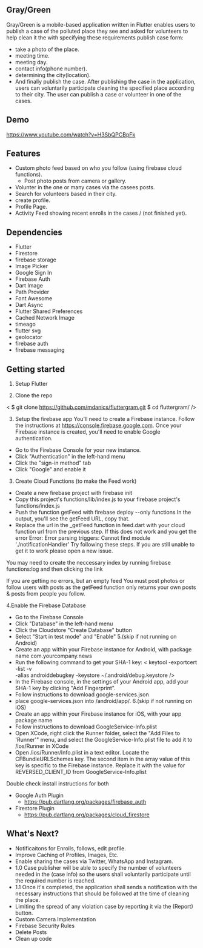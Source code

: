 ## Gray/Green
Gray/Green is a mobile-based application written in Flutter enables users to publish a case of the polluted place they see and asked for volunteers to help clean it the with specifying these requirements publish case form: 
- take a photo of the place.
- meeting time.
- meeting day. 
- contact info(phone number).
- determining the city(location).
- And finally publish the case.
After publishing the case in the application, users can voluntarily participate cleaning the specified place according to their city. The user can publish a case or volunteer in one of the cases.

## Demo

https://www.youtube.com/watch?v=H3SbQPCBpFk

## Features
- Custom photo feed based on who you follow (using firebase cloud functions).
   - Post photo posts from camera or gallery.
- Volunter in the one or many cases via the casees posts.
- Search for volunteers based in their city.
- create profile.
- Profile Page.
- Activity Feed showing recent enrolls in the cases / (not finished yet).



## Dependencies
- Flutter
- Firestore
- firebase storage
- Image Picker
- Google Sign In
- Firebase Auth
- Dart Image
- Path Provider
- Font Awesome
- Dart Async
- Flutter Shared Preferences
- Cached Network Image
- timeago
- flutter svg
- geolocator
- firebase auth
- firebase messaging

## Getting started 

1. Setup Flutter

2. Clone the repo

< $ git clone https://github.com/mdanics/fluttergram.git
$ cd fluttergram/ />

3. Setup the firebase app
You'll need to create a Firebase instance. Follow the instructions at https://console.firebase.google.com.
Once your Firebase instance is created, you'll need to enable Google authentication.
- Go to the Firebase Console for your new instance.
- Click "Authentication" in the left-hand menu
- Click the "sign-in method" tab
- Click "Google" and enable it
3. Create Cloud Functions (to make the Feed work)
- Create a new firebase project with firebase init
- Copy this project's functions/lib/index.js to your firebase project's functions/index.js
- Push the function getFeed with firebase deploy --only functions In the output, you'll see the getFeed URL, copy that.
- Replace the url in the _getFeed function in feed.dart with your cloud function url from the previous step.
If this does not work and you get the error Error: Error parsing triggers: Cannot find module './notificationHandler' Try following these steps. If you are still unable to get it to work please open a new issue.

You may need to create the neccessary index by running firebase functions:log and then clicking the link

If you are getting no errors, but an empty feed You must post photos or follow users with posts as the getFeed function only returns your own posts & posts from people you follow.

4.Enable the Firebase Database
- Go to the Firebase Console
- Click "Database" in the left-hand menu
- Click the Cloudstore "Create Database" button
- Select "Start in test mode" and "Enable"
5.(skip if not running on Android)
- Create an app within your Firebase instance for Android, with package name com.yourcompany.news
- Run the following command to get your SHA-1 key:
< keytool -exportcert -list -v \
-alias androiddebugkey -keystore ~/.android/debug.keystore />
- In the Firebase console, in the settings of your Android app, add your SHA-1 key by clicking "Add Fingerprint".
- Follow instructions to download google-services.json
- place google-services.json into /android/app/.
6.(skip if not running on iOS)
- Create an app within your Firebase instance for iOS, with your app package name
- Follow instructions to download GoogleService-Info.plist
- Open XCode, right click the Runner folder, select the "Add Files to 'Runner'" menu, and select the GoogleService-Info.plist file to add it to /ios/Runner in XCode
- Open /ios/Runner/Info.plist in a text editor. Locate the CFBundleURLSchemes key. The second item in the array value of this key is specific to the Firebase instance. Replace it with the value for REVERSED_CLIENT_ID from GoogleService-Info.plist

Double check install instructions for both

- Google Auth Plugin
  - https://pub.dartlang.org/packages/firebase_auth
- Firestore Plugin
  - https://pub.dartlang.org/packages/cloud_firestore


## What's Next?
 - Notificaitons for Enrolls, follows, edit profile.
 - Improve Caching of Profiles, Images, Etc.
 - Enable sharing the cases via Twitter, WhatsApp and Instagram.
 - 1.0 Case publisher will be able to specify the number of volunteers needed in the (case info) so the 
   users shall voluntarily participate until the required number is reached.
 - 1.1 Once it's completed, the application shall sends a notification with the necessary instructions that should be followed at the time of cleaning the place.
 - Limiting the spread of any violation case by reporting it via the (Report) button.
 - Custom Camera Implementation
 - Firebase Security Rules
 - Delete Posts
 - Clean up code
